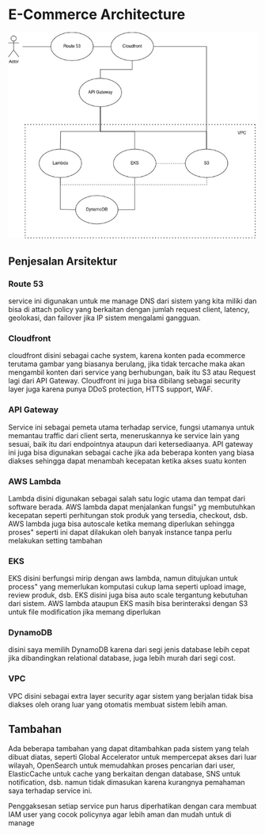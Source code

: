 # E-Commerce Architecture
![architecture image](arch.jpg)
## Penjesalan Arsitektur
### Route 53
service ini digunakan untuk me manage DNS dari sistem yang kita miliki dan bisa di attach policy yang berkaitan dengan jumlah request client, latency, geolokasi, dan failover jika IP sistem mengalami gangguan.
### Cloudfront
cloudfront disini sebagai cache system, karena konten pada ecommerce terutama gambar yang biasanya berulang, jika tidak tercache maka akan mengambil konten dari service yang berhubungan, baik itu S3 atau Request lagi dari API Gateway. Cloudfront ini juga bisa dibilang sebagai security layer juga karena punya DDoS protection, HTTS support, WAF.
### API Gateway
Service ini sebagai pemeta utama terhadap service, fungsi utamanya untuk memantau traffic dari client serta, meneruskannya ke service lain yang sesuai, baik itu dari endpointnya ataupun dari ketersediaanya. API gateway ini juga bisa digunakan sebagai cache jika ada beberapa konten yang biasa diakses sehingga dapat menambah kecepatan ketika akses suatu konten
### AWS Lambda
Lambda disini digunakan sebagai salah satu logic utama dan tempat dari software berada. AWS lambda dapat menjalankan fungsi" yg membutuhkan kecepatan seperti perhitungan stok produk yang tersedia, checkout, dsb. AWS lambda juga bisa autoscale ketika memang diperlukan sehingga proses" seperti ini dapat dilakukan oleh banyak instance tanpa perlu melakukan setting tambahan
### EKS
EKS disini berfungsi mirip dengan aws lambda, namun ditujukan untuk process" yang memerlukan komputasi cukup lama seperti upload image, review produk, dsb. EKS disini juga bisa auto scale tergantung kebutuhan dari sistem. AWS lambda ataupun EKS masih bisa berinteraksi dengan S3 untuk file modification jika memang diperlukan
### DynamoDB
disini saya memilih DynamoDB karena dari segi jenis database lebih cepat jika dibandingkan relational database, juga lebih murah dari segi cost.
### VPC
VPC disini sebagai extra layer security agar sistem yang berjalan tidak bisa diakses oleh orang luar yang otomatis membuat sistem lebih aman.
## Tambahan
Ada beberapa tambahan yang dapat ditambahkan pada sistem yang telah dibuat diatas, seperti Global Accelerator untuk mempercepat akses dari luar wilayah, OpenSearch untuk memudahkan proses pencarian dari user, ElasticCache untuk cache yang berkaitan dengan database, SNS untuk notification, dsb. namun tidak dimasukan karena kurangnya pemahaman saya terhadap service ini.

Penggaksesan setiap service pun harus diperhatikan dengan cara membuat IAM user yang cocok policynya agar lebih aman dan mudah untuk di manage
